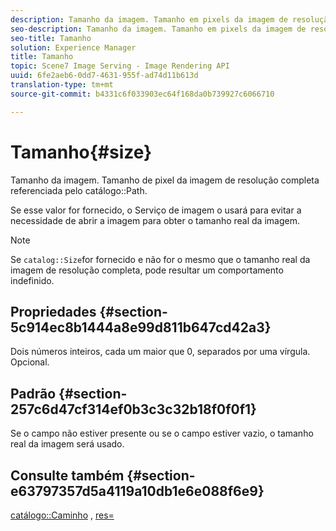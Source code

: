 ```yaml
---
description: Tamanho da imagem. Tamanho em pixels da imagem de resolução completa referenciada pelo Caminho do catálogo.
seo-description: Tamanho da imagem. Tamanho em pixels da imagem de resolução completa referenciada pelo Caminho do catálogo.
seo-title: Tamanho
solution: Experience Manager
title: Tamanho
topic: Scene7 Image Serving - Image Rendering API
uuid: 6fe2aeb6-0dd7-4631-955f-ad74d11b613d
translation-type: tm+mt
source-git-commit: b4331c6f033903ec64f168da0b739927c6066710

---
```



# Tamanho{#size}

Tamanho da imagem. Tamanho de pixel da imagem de resolução completa referenciada pelo catálogo::Path.

Se esse valor for fornecido, o Serviço de imagem o usará para evitar a necessidade de abrir a imagem para obter o tamanho real da imagem.

>[!NOTE]
>
>Se `catalog::Size`for fornecido e não for o mesmo que o tamanho real da imagem de resolução completa, pode resultar um comportamento indefinido.

## Propriedades {#section-5c914ec8b1444a8e99d811b647cd42a3}

Dois números inteiros, cada um maior que 0, separados por uma vírgula. Opcional.

## Padrão {#section-257c6d47cf314ef0b3c3c32b18f0f0f1}

Se o campo não estiver presente ou se o campo estiver vazio, o tamanho real da imagem será usado.

## Consulte também {#section-e63797357d5a4119a10db1e6e088f6e9}

[catálogo::Caminho](../../../../../../is-api/image-catalog/image-serving-api-ref/c-image-catalog-reference/c-image-svg-data-reference/c-image-data-reference/r-path-cat.md#reference-306afcaff172440ca81b85da8d78213c) , [res=](/help/aem-is-ir-api/is-api/http-ref/image-serving-api-ref/c-http-protocol-reference/c-command-reference/r-res.md)
